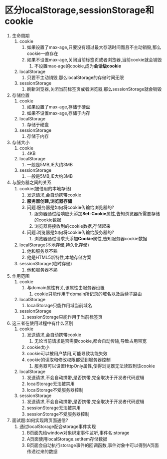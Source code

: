 # 区分localStorage,sessionStorage和cookie

1. 生命周期
   1. cookie
      1. 如果设置了max-age,只要没有超过最大存活时间而且不主动销毁,那么cookie一直存在
      2. 如果不设置max-age,关闭当前标签页或者浏览器,当前cookie就会销毁
         1. 不设置max-age的cookie,成为**会话级cookie**
   2. localStorage
      1. 只要不主动销毁,那么localStorage的存储时间无限
   3. sessionStorage
      1. 刷新浏览器,关闭当前标签页或者浏览器,那么sessionStorage就会销毁
2. 存储位置
   1. cookie
      1. 如果设置了max-age,存储于硬盘
      2. 如果不设置max-age,存储于内存
   2. localStorage
      1. 存储于硬盘
   3. sessionStorage
      1. 存储于内存
3. 存储大小
   1. cookie
      1. 4KB
   2. localStorage
      1. 一般是5MB,IE大约3MB
   3. sessionStorage
      1. 一般是5MB,IE大约3MB
4. 与服务器之间的关系
   1. cookie(被借用的本地存储)
      1. 发送请求,会自动携带cookie
      2. **服务器创建,浏览器存储**
      3. 问题:服务器是如何将cookie传输给浏览器的?
         1. 服务器通过给响应头添加**Set-Cookie**属性,告知浏览器所需要存储的cookie数据
         2. 浏览器将接收到的cookie数据,存储起来
      4. 问题:浏览器是如何将cookie传输给服务器的?
         1. 浏览器通过请求头添加**Cookie**属性,告知服务器cookie数据
   2. localStorage(本地存储,持久化存储)
      1. 他和服务器不熟
      2. 他是HTML5新特性,本地存储方案
   3. sessionStorage(临时存储)
      1. 他和服务器不熟
5. 作用范围
   1. cookie
      1. 与domain属性有关,该属性由服务器设置
         1. cookie只能作用于domain所记录的域名以及后续子路由
   2. localStorage
      1. localStorage只能作用域当前域名
   3. sessionStorage
      1. sessionStorage只能作用于当前标签页
6. 这三者在使用过程中有什么区别
   1. cookie
      1. 发送请求,会自动携带cookie
         1. 无论当前请求是否需要cookie,都会自动传输,导致占用带宽
      2. cookie太小
      3. cookie可以被用户禁用,可能导致功能失效
      4. cookie的读取和修改权限都受到服务器控制
         1. 服务器可以设置HttpOnly属性,使得浏览器无法读取到该cookie
   2. localStorage
      1. 发送请求,不会自动携带,是否携带,完全取决于开发者代码逻辑
      2. localStorage无法被禁用
      3. localStorage不受服务器控制
   3. sessionStorage
      1. 发送请求,不会自动携带,是否携带,完全取决于开发者代码逻辑
      2. sessionStorage无法被禁用
      3. sessionStorage不受服务器控制
7. 面试题:如何实现跨页面通信?
   1. 通过localStorage配合storage事件实现
      1. B页面先给window对象绑定事件监听,事件名:storage
      2. A页面使用localStorage.setItem存储数据
      3. B页面会自动执行storage事件的回调函数,事件对象中可以得到A页面传递过来的数据

